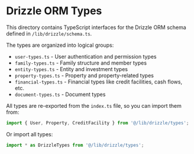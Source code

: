 # Drizzle ORM Types

This directory contains TypeScript interfaces for the Drizzle ORM schema defined in `/lib/drizzle/schema.ts`.

The types are organized into logical groups:
- `user-types.ts` - User authentication and permission types
- `family-types.ts` - Family structure and member types
- `entity-types.ts` - Entity and investment types
- `property-types.ts` - Property and property-related types
- `financial-types.ts` - Financial types like credit facilities, cash flows, etc.
- `document-types.ts` - Document types

All types are re-exported from the `index.ts` file, so you can import them from:

```typescript
import { User, Property, CreditFacility } from '@/lib/drizzle/types';
```

Or import all types:

```typescript
import * as DrizzleTypes from '@/lib/drizzle/types';
```
